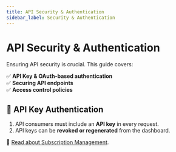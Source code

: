 ```yaml
---
title: API Security & Authentication
sidebar_label: Security & Authentication
---
```


# API Security & Authentication

Ensuring API security is crucial. This guide covers:

✅ **API Key & OAuth-based authentication**  
✅ **Securing API endpoints**  
✅ **Access control policies**  

## 🔐 API Key Authentication
1. API consumers must include an **API key** in every request.
2. API keys can be **revoked or regenerated** from the dashboard.

📌 [Read about Subscription Management](./subscription.md).
